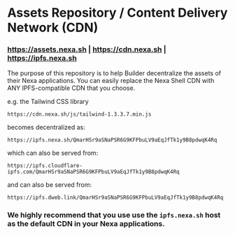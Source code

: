 # Assets Repository / Content Delivery Network (CDN)

### https://assets.nexa.sh | https://cdn.nexa.sh | https://ipfs.nexa.sh

The purpose of this repository is to help Builder decentralize the assets of their Nexa applications. You can easily replace the Nexa Shell CDN with ANY IPFS-compatible CDN that you choose.

e.g. the Tailwind CSS library

`https://cdn.nexa.sh/js/tailwind-1.3.3.7.min.js`

becomes decentralized as:

`https://ipfs.nexa.sh/QmarHSr9aSNaPSR6G9KFPbuLV9aEqJfTk1y9B8pdwqK4Rq`

which can also be served from:

`https://ipfs.cloudflare-ipfs.com/QmarHSr9aSNaPSR6G9KFPbuLV9aEqJfTk1y9B8pdwqK4Rq`

and can also be served from:

`https://ipfs.dweb.link/QmarHSr9aSNaPSR6G9KFPbuLV9aEqJfTk1y9B8pdwqK4Rq`

### We highly recommend that you use use the `ipfs.nexa.sh` host as the default CDN in your Nexa applications.
